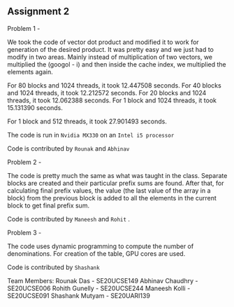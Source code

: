 ## Assignment 2

Problem 1 -

We took the code of vector dot product and modified it to work for generation of the desired product. It was pretty easy and we just had to modify in two areas. Mainly instead of multiplication of two vectors, we multiplied the (googol - i) and then inside the cache index, we multiplied the elements again.

For 80 blocks and 1024 threads, it took 12.447508 seconds.
For 40 blocks and 1024 threads, it took 12.212572 seconds.
For 20 blocks and 1024 threads, it took 12.062388 seconds.
For 1 block and 1024 threads, it took 15.131390 seconds.

For 1 block and 512 threads, it took 27.901493 seconds.

The code is run in `Nvidia MX330` on an `Intel i5 processor`

Code is contributed by `Rounak` and `Abhinav`

Problem 2 -

The code is pretty much the same as what was taught in the class. Separate blocks are created and their particular prefix sums are found. After that, for calculating final prefix values, the value (the last value of the array in a block) from the previous block is added to all the elements in the current block to get final prefix sum.

Code is contributed by `Maneesh` and `Rohit` .

Problem 3 -

The code uses dynamic programming to compute the number of denominations. For creation of the table, GPU cores are used.

Code is contributed by `Shashank`

Team Members:
Rounak Das - SE20UCSE149
Abhinav Chaudhry - SE20UCSE006
Rohith Gunelly - SE20UCSE244
Maneesh Kolli - SE20UCSE091
Shashank Mutyam - SE20UARI139
